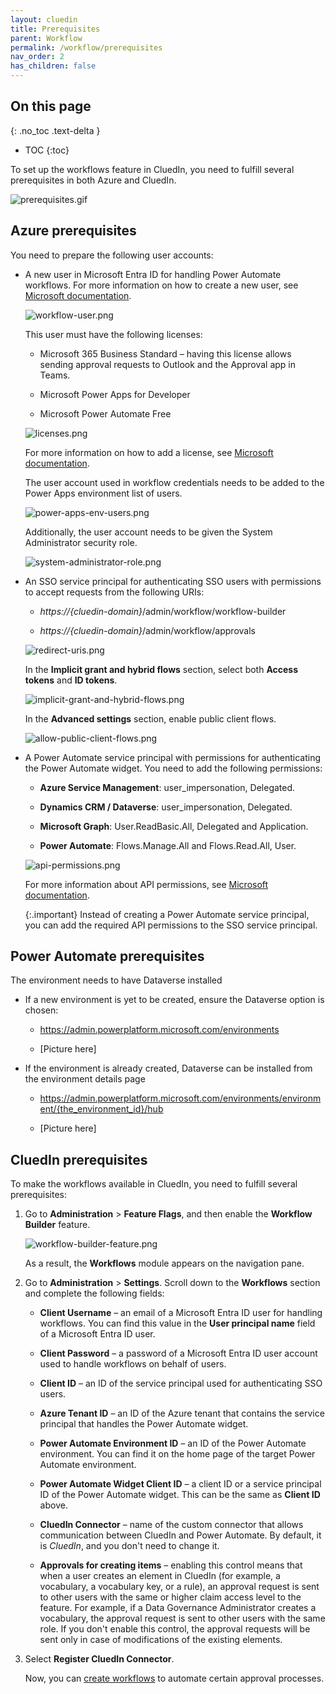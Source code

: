 ```yaml
---
layout: cluedin
title: Prerequisites
parent: Workflow
permalink: /workflow/prerequisites
nav_order: 2
has_children: false
---
```

## On this page
{: .no_toc .text-delta }
- TOC
{:toc}

To set up the workflows feature in CluedIn, you need to fulfill several prerequisites in both Azure and CluedIn.

![prerequisites.gif](../../assets/images/workflow/prerequisites.gif)

## Azure prerequisites

You need to prepare the following user accounts:

- A new user in Microsoft Entra ID for handling Power Automate workflows. For more information on how to create a new user, see [Microsoft documentation](https://learn.microsoft.com/en-us/entra/fundamentals/how-to-create-delete-users#create-a-new-user).

    ![workflow-user.png](../../assets/images/workflow/workflow-user.png)

    This user must have the following licenses:

    - Microsoft 365 Business Standard – having this license allows sending approval requests to Outlook and the Approval app in Teams.

    - Microsoft Power Apps for Developer

    - Microsoft Power Automate Free

    ![licenses.png](../../assets/images/workflow/licenses.png)

    For more information on how to add a license, see [Microsoft documentation](https://learn.microsoft.com/en-us/entra/fundamentals/license-users-groups).

    The user account used in workflow credentials needs to be added to the Power Apps environment list of users.

    ![power-apps-env-users.png](../../assets/images/workflow/power-apps-env-users.png)

    Additionally, the user account needs to be given the System Administrator security role.

    ![system-administrator-role.png](../../assets/images/workflow/system-administrator-role.png)

- An SSO service principal for authenticating SSO users with permissions to accept requests from the following URIs:

    - _https://{cluedin-domain}_/admin/workflow/workflow-builder

    - _https://{cluedin-domain}_/admin/workflow/approvals

    ![redirect-uris.png](../../assets/images/workflow/redirect-uris.png)

    In the **Implicit grant and hybrid flows** section, select both **Access tokens** and **ID tokens**.

    ![implicit-grant-and-hybrid-flows.png](../../assets/images/workflow/implicit-grant-and-hybrid-flows.png)

    In the **Advanced settings** section, enable public client flows.

    ![allow-public-client-flows.png](../../assets/images/workflow/allow-public-client-flows.png)

- A Power Automate service principal with permissions for authenticating the Power Automate widget. You need to add the following permissions:

    - **Azure Service Management**: user_impersonation, Delegated.

    - **Dynamics CRM / Dataverse**: user_impersonation, Delegated.

    - **Microsoft Graph**: User.ReadBasic.All, Delegated and Application.

    - **Power Automate**: Flows.Manage.All and Flows.Read.All, User.

    ![api-permissions.png](../../assets/images/workflow/api-permissions.png)

    For more information about API permissions, see [Microsoft documentation](https://learn.microsoft.com/en-us/entra/identity-platform/quickstart-configure-app-access-web-apis).

    {:.important}
    Instead of creating a Power Automate service principal, you can add the required API permissions to the SSO service principal.

## Power Automate prerequisites

The environment needs to have Dataverse installed

- If a new environment is yet to be created, ensure the Dataverse option is chosen:

    - https://admin.powerplatform.microsoft.com/environments

    - [Picture here]

- If the environment is already created, Dataverse can be installed from the environment details page

    - https://admin.powerplatform.microsoft.com/environments/environment/{the_environment_id}/hub

    - [Picture here]

## CluedIn prerequisites

To make the workflows available in CluedIn, you need to fulfill several prerequisites:

1. Go to **Administration** > **Feature Flags**, and then enable the **Workflow Builder** feature.

    ![workflow-builder-feature.png](../../assets/images/workflow/workflow-builder-feature.png)

    As a result, the **Workflows** module appears on the navigation pane.

1. Go to **Administration** > **Settings**. Scroll down to the **Workflows** section and complete the following fields:

    - **Client Username** – an email of a Microsoft Entra ID user for handling workflows. You can find this value in the **User principal name** field of a Microsoft Entra ID user.

    - **Client Password** – a password of a Microsoft Entra ID user account used to handle workflows on behalf of users.

    - **Client ID** – an ID of the service principal used for authenticating SSO users.

    - **Azure Tenant ID** – an ID of the Azure tenant that contains the service principal that handles the Power Automate widget.

    - **Power Automate Environment ID** – an ID of the Power Automate environment. You can find it on the home page of the target Power Automate environment.

    - **Power Automate Widget Client ID** – a client ID or a service principal ID of the Power Automate widget. This can be the same as **Client ID** above.

    - **CluedIn Connector** – name of the custom connector that allows communication between CluedIn and Power Automate. By default, it is _CluedIn_, and you don't need to change it.

    - **Approvals for creating items** – enabling this control means that when a user creates an element in CluedIn (for example, a vocabulary, a vocabulary key, or a rule), an approval request is sent to other users with the same or higher claim access level to the feature. For example, if a Data Governance Administrator creates a vocabulary, the approval request is sent to other users with the same role. If you don't enable this control, the approval requests will be sent only in case of modifications of the existing elements.

1. Select **Register CluedIn Connector**.

    Now, you can [create workflows](/Documentation/Workflows/Create-and-manage-workflows) to automate certain approval processes. 

